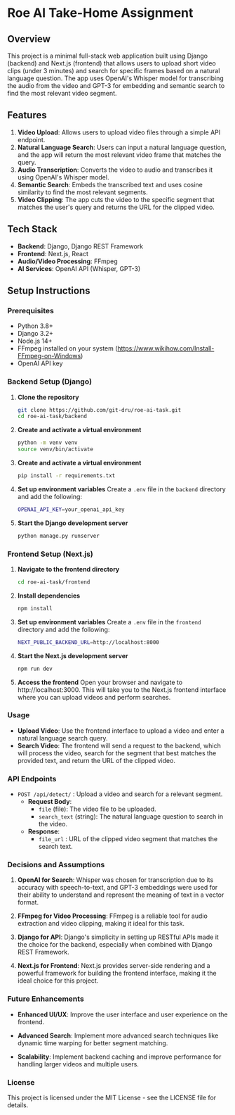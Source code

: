 # Roe AI Take-Home Assignment

## Overview

This project is a minimal full-stack web application built using Django (backend) and Next.js (frontend) that allows users to upload short video clips (under 3 minutes) and search for specific frames based on a natural language question. The app uses OpenAI's Whisper model for transcribing the audio from the video and GPT-3 for embedding and semantic search to find the most relevant video segment.

## Features

1. **Video Upload**: Allows users to upload video files through a simple API endpoint.
2. **Natural Language Search**: Users can input a natural language question, and the app will return the most relevant video frame that matches the query.
3. **Audio Transcription**: Converts the video to audio and transcribes it using OpenAI's Whisper model.
4. **Semantic Search**: Embeds the transcribed text and uses cosine similarity to find the most relevant segments.
5. **Video Clipping**: The app cuts the video to the specific segment that matches the user's query and returns the URL for the clipped video.

## Tech Stack

- **Backend**: Django, Django REST Framework
- **Frontend**: Next.js, React
- **Audio/Video Processing**: FFmpeg
- **AI Services**: OpenAI API (Whisper, GPT-3)

## Setup Instructions

### Prerequisites

- Python 3.8+
- Django 3.2+
- Node.js 14+
- FFmpeg installed on your system (https://www.wikihow.com/Install-FFmpeg-on-Windows)
- OpenAI API key

### Backend Setup (Django)

1. **Clone the repository**

   ```bash
   git clone https://github.com/git-dru/roe-ai-task.git
   cd roe-ai-task/backend
   ```

2. **Create and activate a virtual environment**

   ```bash
   python -m venv venv
   source venv/bin/activate
   ```

3. **Create and activate a virtual environment**

   ```bash
   pip install -r requirements.txt
   ```

4. **Set up environment variables**
  Create a `.env`  file in the `backend`  directory and add the following:
   ```bash
   OPENAI_API_KEY=your_openai_api_key
   ```

3. **Start the Django development server**
   ```bash
   python manage.py runserver
   ```

### Frontend Setup (Next.js)
1. **Navigate to the frontend directory**
   ```bash
   cd roe-ai-task/frontend
   ```

2. **Install dependencies**
   ```bash
   npm install
   ```

3. **Set up environment variables**
  Create a `.env`  file in the `frontend`  directory and add the following:
   ```bash
   NEXT_PUBLIC_BACKEND_URL=http://localhost:8000
   ```

4. **Start the Next.js development server**
   ```bash
   npm run dev
   ```

5. **Access the frontend**
Open your browser and navigate to http://localhost:3000. This will take you to the Next.js frontend interface where you can upload videos and perform searches.

### Usage
- **Upload Video**: Use the frontend interface to upload a video and enter a natural language search query.
- **Search Video**: The frontend will send a request to the backend, which will process the video, search for the segment that best matches the provided text, and return the URL of the clipped video.

### API Endpoints
- `POST /api/detect/` : Upload a video and search for a relevant segment.
    - **Request Body**:
        - `file`  (file): The video file to be uploaded.
        - `search_text`  (string): The natural language question to search in the video.
    - **Response**:
        - `file_url` : URL of the clipped video segment that matches the search text.

### Decisions and Assumptions
1. **OpenAI for Search**: Whisper was chosen for transcription due to its accuracy with speech-to-text, and GPT-3 embeddings were used for their ability to understand and represent the meaning of text in a vector format.

2. **FFmpeg for Video Processing**: FFmpeg is a reliable tool for audio extraction and video clipping, making it ideal for this task.

3. **Django for API**: Django's simplicity in setting up RESTful APIs made it the choice for the backend, especially when combined with Django REST Framework.

4. **Next.js for Frontend**: Next.js provides server-side rendering and a powerful framework for building the frontend interface, making it the ideal choice for this project.
### Future Enhancements

- **Enhanced UI/UX**: Improve the user interface and user experience on the frontend.

- **Advanced Search**: Implement more advanced search techniques like dynamic time warping for better segment matching.

- **Scalability**: Implement backend caching and improve performance for handling larger videos and multiple users.

### License
This project is licensed under the MIT License - see the LICENSE file for details.